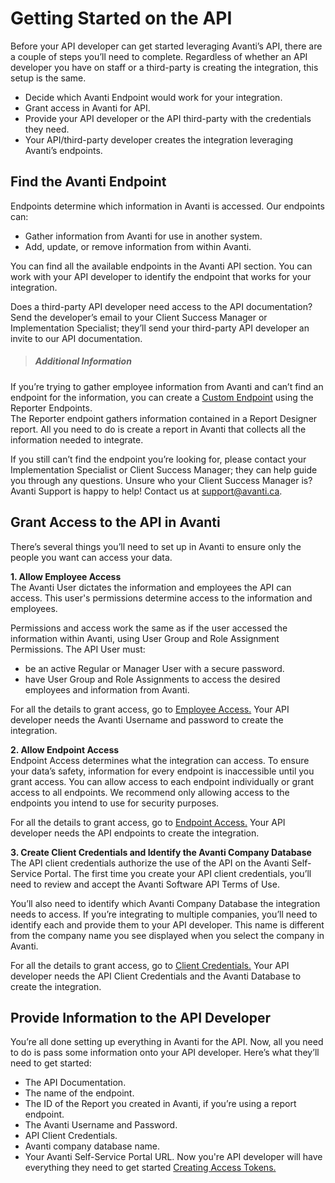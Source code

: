 # Getting Started on the API

Before your API developer can get started leveraging Avanti’s API, there are a couple of steps you’ll need to complete. Regardless of whether an API developer you have on staff or a third-party is creating the integration, this setup is the same.  
- Decide which Avanti Endpoint would work for your integration. 
- Grant access in Avanti for API. 
- Provide your API developer or the API third-party with the credentials they need. 
- Your API/third-party developer creates the integration leveraging Avanti’s endpoints. 


## Find the Avanti Endpoint
Endpoints determine which information in Avanti is accessed. Our endpoints can: 
- Gather information from Avanti for use in another system. 
- Add, update, or remove information from within Avanti. 

You can find all the available endpoints in the Avanti API section. You can work with your API developer to identify the endpoint that works for your integration. 

Does a third-party API developer need access to the API documentation? Send the developer’s email to your Client Success Manager or Implementation Specialist; they’ll send your third-party API developer an invite to our API documentation.  

<!-- theme: info -->

> ##### Additional Information 
If you’re trying to gather employee information from Avanti and can’t find an endpoint for the information, you can create a [Custom Endpoint](/docs/custom-endpoints.md) using the Reporter Endpoints. <br>The Reporter endpoint gathers information contained in a Report Designer report. All you need to do is create a report in Avanti that collects all the information needed to integrate. 

If you still can’t find the endpoint you’re looking for, please contact your Implementation Specialist or Client Success Manager; they can help guide you through any questions. Unsure who your Client Success Manager is? Avanti Support is happy to help! Contact us at support@avanti.ca.

## Grant Access to the API in Avanti
There’s several things you’ll need to set up in Avanti to ensure only the people you want can access your data. 

**1. Allow Employee Access** <Br>
The Avanti User dictates the information and employees the API can access. This user's permissions determine access to the information and employees. 

Permissions and access work the same as if the user accessed the information within Avanti, using User Group and Role Assignment Permissions. The API User must:
- be an active Regular or Manager User with a secure password. 
- have User Group and Role Assignments to access the desired employees and information from Avanti. 

For all the details to grant access, go to [Employee Access.](/docs/auth-users.md) Your API developer needs the Avanti Username and password to create the integration. 

**2. Allow Endpoint Access** <Br>
Endpoint Access determines what the integration can access. 
To ensure your data’s safety, information for every endpoint is inaccessible until you grant access. You can allow access to each endpoint individually or grant access to all endpoints. We recommend only allowing access to the endpoints you intend to use for security purposes. 

For all the details to grant access, go to [Endpoint Access.](/docs/auth-subfunction.md) Your API developer needs the API endpoints to create the integration. 

**3. Create Client Credentials and Identify the Avanti Company Database** <Br>
The API client credentials authorize the use of the API on the Avanti Self-Service Portal. The first time you create your API client credentials, you’ll need to review and accept the Avanti Software API Terms of Use. 

You’ll also need to identify which Avanti Company Database the integration needs to access. If you’re integrating to multiple companies, you’ll need to identify each and provide them to your API developer. This name is different from the company name you see displayed when you select the company in Avanti. 

For all the details to grant access, go to [Client Credentials.](/docs/auth-client-credentials.md) Your API developer needs the API Client Credentials and the Avanti Database to create the integration. 

## Provide Information to the API Developer
You’re all done setting up everything in Avanti for the API. Now, all you need to do is pass some information onto your API developer. Here’s what they’ll need to get started: 
- The API Documentation.
- The name of the endpoint.
- The ID of the Report you created in Avanti, if you’re using a report endpoint. 
- The Avanti Username and Password. 
- API Client Credentials. 
- Avanti company database name. 
- Your Avanti Self-Service Portal URL. 
Now you're API developer will have everything they need to get started [Creating Access Tokens.](/docs/auth-tokens.md)